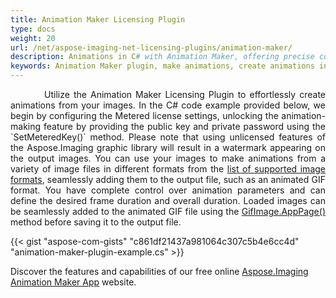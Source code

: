 ```yaml
---
title: Animation Maker Licensing Plugin
type: docs
weight: 20
url: /net/aspose-imaging-net-licensing-plugins/animation-maker/
description: Animations in C# with Animation Maker, offering precise control over animation parameters and frame durations, perfect for generating animated GIF.
keywords: Animation Maker plugin, make animations, create animations in C#, animated GIF, animation parameters, frame duration
---
```


<p align='justify'>
&nbsp;&nbsp;&nbsp;&nbsp;&nbsp;&nbsp;&nbsp;&nbsp;
Utilize the Animation Maker Licensing Plugin to effortlessly create animations from your images. In the C# code example provided below, we begin by configuring the Metered license settings, unlocking the animation-making feature by providing the public key and private password using the `SetMeteredKey()` method. Please note that using unlicensed features of the Aspose.Imaging graphic library will result in a watermark appearing on the output images. You can use your images to make animations from a variety of image files in different formats from the <a href="/imaging/net/supported-file-formats/">list of supported image formats</a>, seamlessly adding them to the output file, such as an animated GIF format. You have complete control over animation parameters and can define the desired frame duration and overall duration. Loaded images can be seamlessly added to the animated GIF file using the <a href="https://reference.aspose.com/imaging/net/aspose.imaging.fileformats.gif/gifimage/addpage/">GifImage.AppPage()</a> method before saving it to the output file.
</p>

{{< gist "aspose-com-gists" "c861df21437a981064c307c5b4e6cc4d" "animation-maker-plugin-example.cs" >}}

Discover the features and capabilities of our free online <a href="https://products.aspose.app/imaging/animation-maker">Aspose.Imaging Animation Maker App</a> website.
